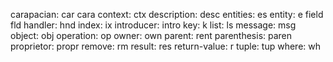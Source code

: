 carapacian:    car    cara
context:       ctx
description:   desc
entities:      es
entity:        e
field          fld
handler:       hnd
index:         ix
introducer:    intro
key:           k
list:          ls
message:       msg
object:        obj
operation:     op
owner:         own
parent:        rent
parenthesis:   paren
proprietor:    propr
remove:        rm
result:        res
return-value:  r
tuple:         tup
where:         wh
